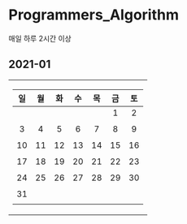 # Programmers_Algorithm
매일 하루 2시간 이상

## 2021-01
<table>
<tr><td>
  
|일|월|화|수|목|금|토|
|:-:|:-:|:-:|:-:|:-:|:-:|:-:|
||||||1|2|
||||||||
|3|4|5|6|7|8|9|
||||||||
|10|11|12|13|14|15|16|
||||||||
|17|18|19|20|21|22|23|
||||||||
|24|25|26|27|28|29|30|
||||||||
|31|||||||
||||||||

</td></tr>
</table>
